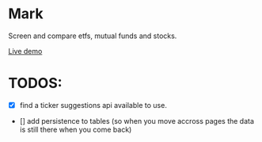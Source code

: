# Mark

Screen and compare etfs, mutual funds and stocks.

[Live demo](https://etf.vercel.app)

# TODOS:

- [x] find a ticker suggestions api available to use.
- [] add persistence to tables (so when you move accross pages the data is still there when you come back)

